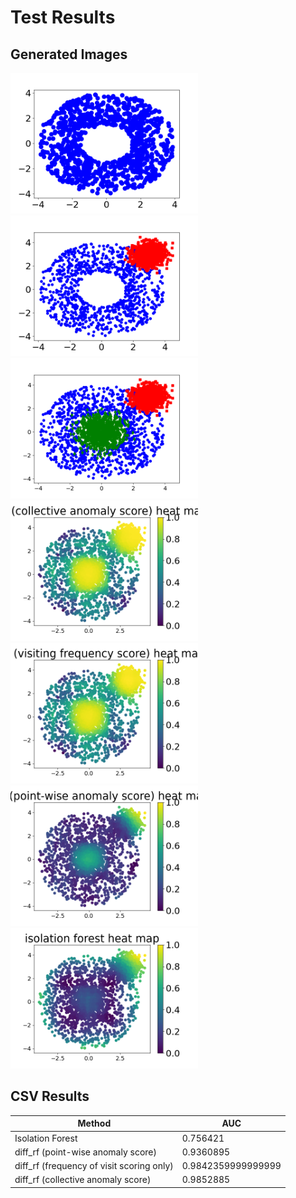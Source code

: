 # Test Results

## Generated Images

<img src="clusters_donnuts0.png" width="300" style="margin-right: 10px;" />
<img src="clusters_donnuts1.png" width="300" style="margin-right: 10px;" />
<img src="clusters_donnuts2.png" width="300" style="margin-right: 10px;" />
<img src="heatmap_diff_rf_collective_score.png" width="300" style="margin-right: 10px;" />
<img src="heatmap_diff_rf_freq_score.png" width="300" style="margin-right: 10px;" />
<img src="heatmap_diff_rf_point_wise_score.png" width="300" style="margin-right: 10px;" />
<img src="heatmap_if.png" width="300" style="margin-right: 10px;" />


## CSV Results

| Method | AUC |
| --- | --- |
| Isolation Forest | 0.756421 |
| diff_rf (point-wise anomaly score) | 0.9360895 |
| diff_rf (frequency of visit scoring only) | 0.9842359999999999 |
| diff_rf (collective anomaly score) | 0.9852885 |

